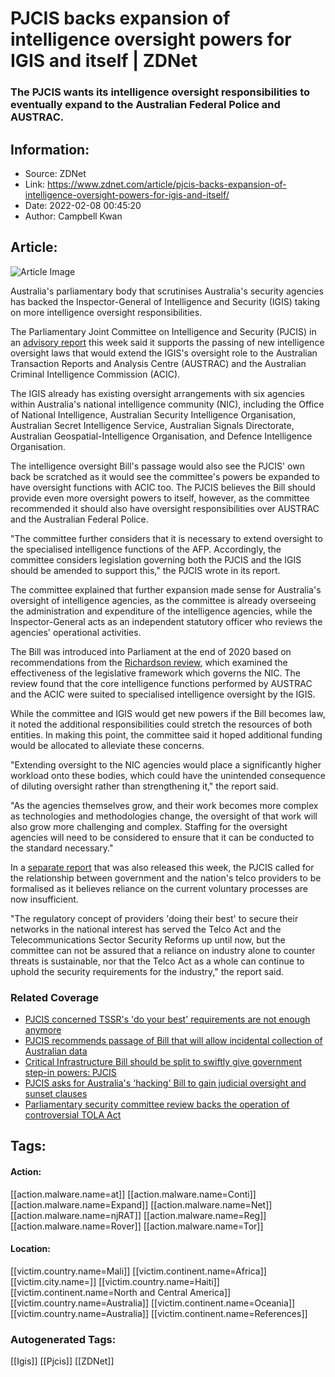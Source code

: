 # PJCIS backs expansion of intelligence oversight powers for IGIS and itself | ZDNet
### The PJCIS wants its intelligence oversight responsibilities to eventually expand to the Australian Federal Police and AUSTRAC.

## Information:
+ Source: ZDNet
+ Link: https://www.zdnet.com/article/pjcis-backs-expansion-of-intelligence-oversight-powers-for-igis-and-itself/
+ Date: 2022-02-08 00:45:20
+ Author: Campbell Kwan


## Article:
![Article Image](https://www.zdnet.com/a/img/resize/c4b3d5d5323a013cfcdb5e80ebd999123c0e7e6c/2019/05/26/8b40d24b-ef39-4c03-9401-83992b7c0dee/canberra-parliament-house.jpg?width=770&height=578&fit=crop&auto=webp)

Australia's parliamentary body that scrutinises Australia's security agencies has backed the Inspector-General of Intelligence and Security (IGIS) taking on more intelligence oversight responsibilities. 

The Parliamentary Joint Committee on Intelligence and Security (PJCIS) in an [advisory report](https://www.aph.gov.au/Parliamentary_Business/Committees/Joint/Intelligence_and_Security/IntegrityMeasuresBill/Report) this week said it supports the passing of new intelligence oversight laws that would extend the IGIS's oversight role to the Australian Transaction Reports and Analysis Centre (AUSTRAC) and the Australian Criminal Intelligence Commission (ACIC). 

The IGIS already has existing oversight arrangements with six agencies within Australia's national intelligence community (NIC), including the Office of National Intelligence, Australian Security Intelligence Organisation, Australian Secret Intelligence Service, Australian Signals Directorate, Australian Geospatial-Intelligence Organisation, and Defence Intelligence Organisation. 

The intelligence oversight Bill's passage would also see the PJCIS' own back be scratched as it would see the committee's powers be expanded to have oversight functions with ACIC too. The PJCIS believes the Bill should provide even more oversight powers to itself, however, as the committee recommended it should also have oversight responsibilities over AUSTRAC and the Australian Federal Police.

"The committee further considers that it is necessary to extend oversight to the specialised intelligence functions of the AFP. Accordingly, the committee considers legislation governing both the PJCIS and the IGIS should be amended to support this," the PJCIS wrote in its report. 

The committee explained that further expansion made sense for Australia's oversight of intelligence agencies, as the committee is already overseeing the administration and expenditure of the intelligence agencies, while the Inspector-General acts as an independent statutory officer who reviews the agencies' operational activities. 

The Bill was introduced into Parliament at the end of 2020 based on recommendations from the [Richardson review](https://www.ag.gov.au/national-security/consultations/comprehensive-review-legal-framework-governing-national-intelligence-community), which examined the effectiveness of the legislative framework which governs the NIC. The review found that the core intelligence functions performed by AUSTRAC and the ACIC were suited to specialised intelligence oversight by the IGIS.






While the committee and IGIS would get new powers if the Bill becomes law, it noted the additional responsibilities could stretch the resources of both entities. In making this point, the committee said it hoped additional funding would be allocated to alleviate these concerns. 

"Extending oversight to the NIC agencies would place a significantly higher workload onto these bodies, which could have the unintended consequence of diluting oversight rather than strengthening it," the report said. 

"As the agencies themselves grow, and their work becomes more complex as technologies and methodologies change, the oversight of that work will also grow more challenging and complex. Staffing for the oversight agencies will need to be considered to ensure that it can be conducted to the standard necessary." 

In a [separate report](https://www.zdnet.com/article/pjcis-concerned-tssrs-do-your-best-requirements-are-not-enough-anymore/) that was also released this week, the PJCIS called for the relationship between government and the nation's telco providers to be formalised as it believes reliance on the current voluntary processes are now insufficient. 

"The regulatory concept of providers 'doing their best' to secure their networks in the national interest has served the Telco Act and the Telecommunications Sector Security Reforms up until now, but the committee can not be assured that a reliance on industry alone to counter threats is sustainable, nor that the Telco Act as a whole can continue to uphold the security requirements for the industry," the report said. 

### Related Coverage

* [PJCIS concerned TSSR's 'do your best' requirements are not enough anymore](/article/pjcis-concerned-tssrs-do-your-best-requirements-are-not-enough-anymore/)
* [PJCIS recommends passage of Bill that will allow incidental collection of Australian data](/article/pjcis-recommends-passage-of-bill-that-will-allow-incidental-collection-of-australian-data/)
* [Critical Infrastructure Bill should be split to swiftly give government step-in powers: PJCIS](/article/critical-infrastructure-bill-should-be-split-to-swiftly-give-government-last-resort-powers-pjcis/)
* [PJCIS asks for Australia's 'hacking' Bill to gain judicial oversight and sunset clauses](/article/pjcis-asks-for-australias-hacking-bill-to-gain-judicial-oversight-and-sunset-clauses/)
* [Parliamentary security committee review backs the operation of controversial TOLA Act](/article/parliamentary-security-committee-review-backs-the-use-of-controversial-tola-act/)





## Tags:

#### Action:
[[action.malware.name=at]] [[action.malware.name=Conti]] [[action.malware.name=Expand]] [[action.malware.name=Net]] [[action.malware.name=njRAT]] [[action.malware.name=Reg]] [[action.malware.name=Rover]] [[action.malware.name=Tor]]

#### Location:
[[victim.country.name=Mali]] [[victim.continent.name=Africa]] [[victim.city.name=]] [[victim.country.name=Haiti]] [[victim.continent.name=North and Central America]] [[victim.country.name=Australia]] [[victim.continent.name=Oceania]] [[victim.country.name=Australia]] [[victim.continent.name=References]]

### Autogenerated Tags:
[[Igis]] [[Pjcis]] [[ZDNet]]

